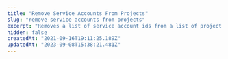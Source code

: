 ```yaml
---
title: "Remove Service Accounts From Projects"
slug: "remove-service-accounts-from-projects"
excerpt: "Removes a list of service account ids from a list of project ids"
hidden: false
createdAt: "2021-09-16T19:11:25.189Z"
updatedAt: "2023-09-08T15:38:21.481Z"
---
```

